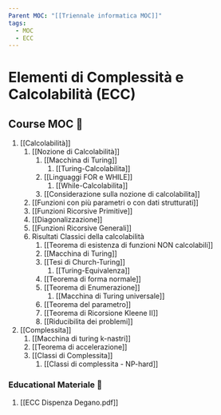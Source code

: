 ```yaml
---
Parent MOC: "[[Triennale informatica MOC]]"
tags:
  - MOC
  - ECC
---
```



# Elementi di Complessità e Calcolabilità (ECC)

## Course MOC  📒
1. [[Calcolabilità]]
	1. [[Nozione di Calcolabilità]]
		1. [[Macchina di Turing]]
			1. [[Turing-Calcolabilita]]
		2. [[Linguaggi FOR e WHILE]]
			1. [[While-Calcolabilita]]
		3. [[Considerazione sulla nozione di calcolabilita]]
	2. [[Funzioni con più parametri o con dati strutturati]]
	3. [[Funzioni Ricorsive Primitive]]
	4. [[Diagonalizzazione]]
	5. [[Funzioni Ricorsive Generali]]
	6. Risultati Classici della calcolabilità
		1. [[Teorema di esistenza di funzioni NON calcolabili]]
		2. [[Macchina di Turing]]
		3. [[Tesi di Church-Turing]]
			1. [[Turing-Equivalenza]]
		4. [[Teorema di forma normale]]
		5. [[Teorema di Enumerazione]]
			1. [[Macchina di Turing universale]]
		6. [[Teorema del parametro]]
		7. [[Teorema di Ricorsione Kleene II]]
		8. [[Riducibilita dei problemi]]
2. [[Complessita]]
	1. [[Macchina di turing k-nastri]]
	2. [[Teorema di accelerazione]]
	3. [[Classi di Complessita]]
		1. [[Classi di complessita - NP-hard]]



### Educational Materiale 🧱
1. [[ECC Dispenza Degano.pdf]]



